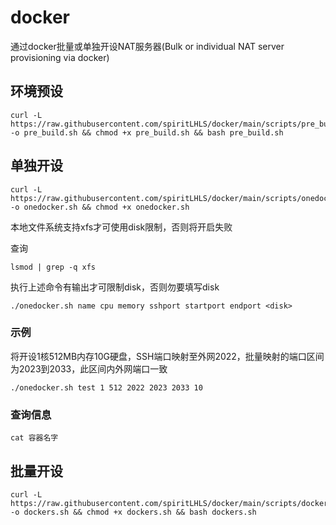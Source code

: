 # docker

通过docker批量或单独开设NAT服务器(Bulk or individual NAT server provisioning via docker)

## 环境预设

```
curl -L https://raw.githubusercontent.com/spiritLHLS/docker/main/scripts/pre_build.sh -o pre_build.sh && chmod +x pre_build.sh && bash pre_build.sh
```

## 单独开设

```
curl -L https://raw.githubusercontent.com/spiritLHLS/docker/main/scripts/onedocker.sh -o onedocker.sh && chmod +x onedocker.sh
```

本地文件系统支持xfs才可使用disk限制，否则将开启失败

查询

```
lsmod | grep -q xfs
```

执行上述命令有输出才可限制disk，否则勿要填写disk

```
./onedocker.sh name cpu memory sshport startport endport <disk>
```

### 示例

将开设1核512MB内存10G硬盘，SSH端口映射至外网2022，批量映射的端口区间为2023到2033，此区间内外网端口一致

```
./onedocker.sh test 1 512 2022 2023 2033 10
```

### 查询信息

```
cat 容器名字
```

## 批量开设

```
curl -L https://raw.githubusercontent.com/spiritLHLS/docker/main/scripts/dockers.sh -o dockers.sh && chmod +x dockers.sh && bash dockers.sh
```
